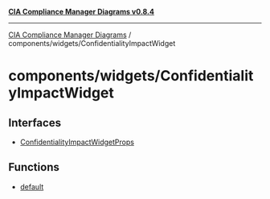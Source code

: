 [**CIA Compliance Manager Diagrams v0.8.4**](../../../README.md)

***

[CIA Compliance Manager Diagrams](../../../modules.md) / components/widgets/ConfidentialityImpactWidget

# components/widgets/ConfidentialityImpactWidget

## Interfaces

- [ConfidentialityImpactWidgetProps](interfaces/ConfidentialityImpactWidgetProps.md)

## Functions

- [default](functions/default.md)

